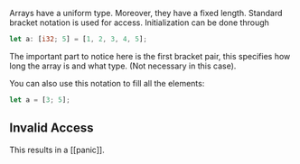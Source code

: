 Arrays have a uniform type.
Moreover, they have a fixed length.
Standard bracket notation is used for access.
Initialization can be done through
```rust
let a: [i32; 5] = [1, 2, 3, 4, 5];
```
The important part to notice here is the first bracket pair, this specifies how long the array is and what type. (Not necessary in this case).

You can also use this notation to fill all the elements:
```rust
let a = [3; 5];
```
## Invalid Access
This results in a [[panic]].
